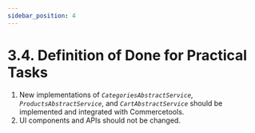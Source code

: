 ```yaml
---
sidebar_position: 4
---
```


# 3.4. Definition of Done for Practical Tasks

1. New implementations of _`CategoriesAbstractService`_, _`ProductsAbstractService`_, and _`CartAbstractService`_ should be implemented and integrated with Commercetools.
2. UI components and APIs should not be changed.
